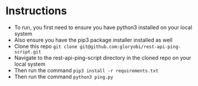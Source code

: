 # Instructions

- To run, you first need to ensure you have python3 installed on your local system
- Also ensure you have the pip3 package installer installed as well
- Clone this repo `git clone git@github.com:gloryobi/rest-api-ping-script.git`
- Navigate to the rest-api-ping-script directory in the cloned repo on your local system
- Then run the command `pip3 install -r requirements.txt`
- Then run the command `python3 ping.py`
